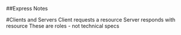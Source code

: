##Express Notes

#Clients and Servers
Client requests a resource
Server responds with resource
These are roles - not technical specs
